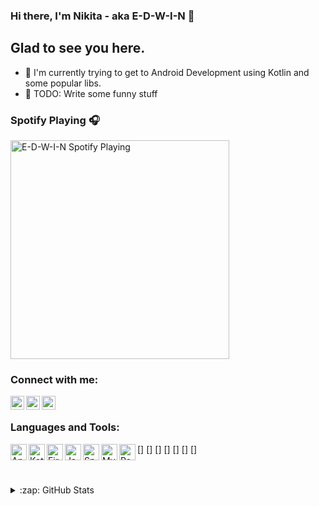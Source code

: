 ### Hi there, I'm Nikita - aka E-D-W-I-N 👋

## Glad to see you here.
- 📱 I'm currently trying to get to Android Development using Kotlin and some popular libs. 
- 🌱 TODO: Write some funny stuff

### Spotify Playing 🎧

[<img src="https://novatorem-e-d-w-i-n.vercel.app/" alt="E-D-W-I-N Spotify Playing" width="350" />](https://open.spotify.com/user/nj6m890ilt12s6enx99qbxve3)

### Connect with me:

[<img align="left" alt="E-D-W-I-N | Telegram" width="22px" src="https://cdn.jsdelivr.net/npm/simple-icons@v3/icons/telegram.svg" />][telegram]
[<img align="left" alt="E-D-W-I-N | Vk" width="22px" src="https://cdn.jsdelivr.net/npm/simple-icons@v3/icons/vk.svg" />][vk]
[<img align="left" alt="E-D-W-I-N | Twitter" width="22px" src="https://cdn.jsdelivr.net/npm/simple-icons@v3/icons/twitter.svg" />][twitter]

<br />

### Languages and Tools:

[<img align="left" alt="Android Studio" width="26px" src="https://simpleicons.org/icons/androidstudio.svg" />]
[<img align="left" alt="Kotlin" width="26px" src="https://simpleicons.org/icons/kotlin.svg" />]
[<img align="left" alt="Firebase" width="26px" src="https://simpleicons.org/icons/firebase.svg" />]
[<img align="left" alt="Java" width="26px" src="https://simpleicons.org/icons/java.svg" />]
[<img align="left" alt="Spring" width="26px" src="https://simpleicons.org/icons/spring.svg" />]
[<img align="left" alt="MySQL" width="26px" src="https://simpleicons.org/icons/mysql.svg" />]
[<img align="left" alt="PostgreSQL" width="26px" src="https://simpleicons.org/icons/postgresql.svg" />]

<br />
<br />

<details>
  <summary>:zap: GitHub Stats</summary>

  <img align="left" alt="E-D-W-I-N's GitHub Stats" src="https://github-readme-stats-e-d-w-i-n.vercel.app/api?username=E-D-W-I-N&show_icons=true&hide_border=true" />

</details>

[vk]: https://vk.com/id431727752
[telegram]: https://t.me/E_D_W_I_N
[twitter]: https://twitter.com/HideButNotSeek
